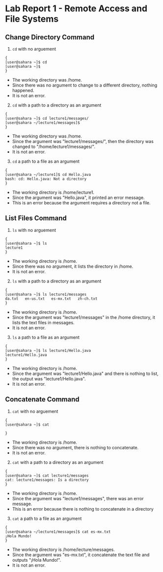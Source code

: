 # Lab Report 1 - Remote Access and File Systems

## Change Directory Command

   1) `cd` with no arguement

   ```
   {
   [user@sahara ~]$ cd
   [user@sahara ~]$
   }   
   ```

   - The working directory was /home.
   - Since there was no argument to change to a different directory, nothing happened.
   - It is not an error.
     
   2) `cd` with a path to a directory as an argument

   ```
   {
   [user@sahara ~]$ cd lecture1/messages/
   [user@sahara ~/lecture1/messages]$
   }
   ```

   - The working directory was /home.
   - Since the argument was "lecture1/messages/", then the directory was changed to "/home/lecture1/messages/".
   - It is not an error.

   3) `cd` a path to a file as an argument
  
   ```
   {
   [user@sahara ~/lecture1]$ cd Hello.java
   bash: cd: Hello.java: Not a directory
   }
   ```

   - The working directory is /home/lecture1.
   - Since the argument was "Hello.java", it printed an error message.
   - This is an error because the argument requires a directory not a file.
   
   
## List Files Command
   
   1) `ls` with no arguement
   
   ```
   {
   [user@sahara ~]$ ls
   lecture1
   }   
   ```
   
   - The working directory is /home.
   - Since there was no argument, it lists the directory in /home.
   - It is not an error.
    
   2) `ls` with a path to a directory as an argument
   
   ```
   {
   [user@sahara ~]$ ls lecture1/messages
   da.txt   en-us.txt   es-mx.txt   zh-ch.txt
   }
   ```
  
   - The working directory is /home.
   - Since the argument was "lecture1/messages" in the /home directory, it lists the text files in messages.
   - It is not an error.
    
   3) `ls` a path to a file as an argument
   
   ```
   {
   [user@sahara ~]$ ls lecture1/Hello.java
   lecture1/Hello.java
   }   
   ```
   
   - The working directory is /home.
   - Since the argument was "lecture1/Hello.java" and there is nothing to list, the output was "lecture1/Hello.java".
   - It is not an error.
   
   
## Concatenate Command
   
   1) `cat` with no arguement
   
   ```
   {
   [user@sahara ~]$ cat

   }
   ```

   - The working directory is /home.
   - Since there was no argument, there is nothing to concatenate.
   - It is not an error.
    
   2) `cat` with a path to a directory as an argument
   
   ```
   {
   [user@sahara ~]$ cat lecture1/messages
   cat: lecture1/messages: Is a directory
   }
   ```

   - The working directory is /home.
   - Since the argument was "lecture1/messages", there was an error message.
   - This is an error because there is nothing to concatenate in a directory
    
   3) `cat` a path to a file as an argument
  
   ```
   {
   [user@sahara ~/lecture1/messages]$ cat es-mx.txt
   ¡Hola Mundo!
   }
   ```

   - The working directory is /home/lecture/messages.
   - Since the argument was "es-mx.txt", it concatenate the text file and outputs "¡Hola Mundo!".
   - It is not an error.

   
